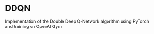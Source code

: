 # DDQN
Implementation of the Double Deep Q-Network algorithm using PyTorch and training on OpenAI Gym.
